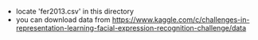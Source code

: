 * locate 'fer2013.csv' in this directory
* you can download data from https://www.kaggle.com/c/challenges-in-representation-learning-facial-expression-recognition-challenge/data
